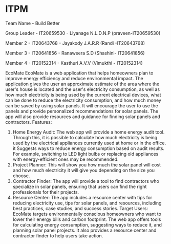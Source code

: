 # ITPM

Team Name - Build Better

Group Leader - IT20659530 - Liyanage N.L.D.N.P (praveen-IT20659530)

Member 2 - IT20643768 - Jayakody J.A.R.R (Randi -IT20643768)

Member 3 - IT20641856 - Ranaweera S.D (Shashini- IT20641856)

Member 4 - IT20152314 - Kasthuri A.V.V (Vimukthi - IT20152314)

EcoMate
EcoMate is a web application that helps homeowners plan to improve energy efficiency and reduce environmental impact.
The application gives the user an approximate estimate of the area where the user's house is located and the user's electricity consumption, as well as how much electricity is being used by the current electrical devices, what can be done to reduce the electricity consumption, and how much money can be saved by using solar panels. It will encourage the user to use the panels and provide personalized recommendations for solar panels.
The app will also provide resources and guidance for finding solar panels and contractors.
Features:
1. Home Energy Audit:
The web app will provide a home energy audit tool.
Through this, it is possible to calculate how much electricity is being used by the electrical appliances currently used at home or in the office.
it Suggests ways to reduce energy consumption based on audit results. For example, switching to LED light bulbs or replacing old appliances with energy-efficient ones may be recommended.
2. Project Planner:
This will show you how much the solar panel will cost and how much electricity it will give you depending on the size you choose.
3. Contractor Finder:
The app will provide a tool to find contractors who specialize in solar panels, ensuring that users can find the right professionals for their projects.
4. Resource Center:
The app includes a resource center with tips for reducing electricity use, tips for solar panels, and resources, including best practices, case studies, and success stories.
Target Users:
EcoMate targets environmentally conscious homeowners who want to lower their energy bills and carbon footprint. The web app offers tools for calculating energy consumption, suggesting ways to reduce it, and planning solar panel projects. It also provides a resource center and contractor finder to help users take action.
